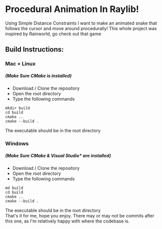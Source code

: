 # Procedural Animation In Raylib! 
Using Simple Distance Constraints I want to make an animated snake that follows the cursor and move around procedurally! This whole project was inspired by Rainworld, go check out that game

## Build Instructions:

### Mac + Linux
##### (Make Sure CMake is installed)
- Download / Clone the repository
- Open the root directory
- Type the following commands

```
mkdir build
cd build
cmake ..
cmake --build .
```

The executable should be in the root directory

### Windows
##### (Make Sure CMake & Visual Studio* are installed)

- Download / Clone the repository
- Open the root directory
- Type the following commands

```
md build
cd build
cmake ..
cmake --build .
```
The executable should be in the root directory\
That's it for me, hope you enjoy. There may or may not be commits after this one, as I'm relatively happy with where the codebase is.
